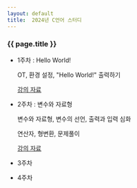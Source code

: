 ```yaml
---
layout: default
title:  2024년 C언어 스터디
---
```

### {{ page.title }}

- 1주차 : Hello World!

    OT, 환경 설정, "Hello World!" 출력하기 

    [강의 자료](https://drive.google.com/file/d/1tlPs0wGMhbddnOSdAXpYe3VV8VeMuHh8/view?usp=sharing)
- 2주차 : 변수와 자료형

  변수와 자료형, 변수의 선언, 출력과 입력 심화

  연산자, 형변환, 문제풀이

  [강의 자료](https://drive.google.com/file/d/1QVrcnHoxdvuctfAJPGermIQXzQ0OW4dd/view?usp=sharing)
- 3주차
- 4주차


